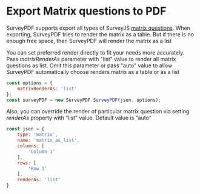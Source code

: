 # Export Matrix questions to PDF

SurveyPDF supports export all types of SurveyJS [matrix questions](https://surveyjs.io/Examples/Library?id=questiontype-matrix). When exporting, SurveyPDF tries to render the matrix as a table. But if there is no enough free space, then SurveyPDF will render the matrix as a list

You can set preferred render directly to fit your needs more accurately. Pass _matrixRenderAs_ parameter with "list" value to render all matrix questions as list. Omit this parameter or pass "auto" value to allow SurveyPDF automatically choose renders matrix as a table or as a list

```javascript
const options = {
    matrixRenderAs: 'list'
};
const surveyPDF = new SurveyPDF.SurveyPDF(json, options);
```

Also, you can override the render of particular matrix question via setting _renderAs_ property with "list" value. Default value is "auto"

```javascript
const json = {
    type: 'matrix',
    name: 'matrix_as_list',
    columns: [
        'Column 1'
    ],
    rows: [
        'Row 1'
    ],
    renderAs: 'list'
}
```